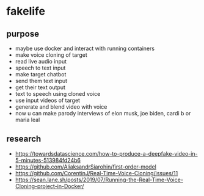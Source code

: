 # fakelife

## purpose
- maybe use docker and interact with running containers
- make voice cloning of target
- read live audio input
- speech to text input
- make target chatbot
- send them text input
- get their text output
- text to speech using cloned voice
- use input videos of target
- generate and blend video with voice
- now u can make parody interviews of elon musk, joe biden, cardi b or maria leal

## research
- https://towardsdatascience.com/how-to-produce-a-deepfake-video-in-5-minutes-513984fd24b6
- https://github.com/AliaksandrSiarohin/first-order-model
- https://github.com/CorentinJ/Real-Time-Voice-Cloning/issues/11
- https://sean.lane.sh/posts/2019/07/Running-the-Real-Time-Voice-Cloning-project-in-Docker/
